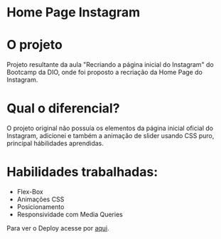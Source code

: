 # Home Page Instagram

# O projeto 
Projeto resultante da aula "Recriando a página inicial do Instagram" do Bootcamp da DIO, onde foi proposto a  recriação da Home Page do Instagram.

# Qual o diferencial?

O projeto original não possuía os elementos da página inicial oficial do Instagram, adicionei e também a animação de slider usando CSS puro, principal hábilidades aprendidas.

# Habilidades trabalhadas:

* Flex-Box
* Animações CSS
* Posicionamento
* Responsividade com Media Queries 


Para ver o Deploy acesse por <a href="https://rogunique.github.io/home-page-instagram/">aqui</a>.
